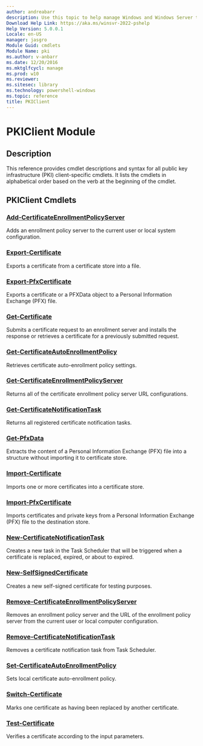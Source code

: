 ```yaml
---
author: andreabarr
description: Use this topic to help manage Windows and Windows Server technologies with Windows PowerShell.
Download Help Link: https://aka.ms/winsvr-2022-pshelp
Help Version: 5.0.0.1
Locale: en-US
manager: jasgro
Module Guid: cmdlets
Module Name: pki
ms.author: v-anbarr
ms.date: 12/20/2016
ms.mktglfcycl: manage
ms.prod: w10
ms.reviewer: 
ms.sitesec: library
ms.technology: powershell-windows
ms.topic: reference
title: PKIClient
---
```


# PKIClient Module
## Description
This reference provides cmdlet descriptions and syntax for all public key infrastructure (PKI) client-specific cmdlets. It lists the cmdlets in alphabetical order based on the verb at the beginning of the cmdlet.

## PKIClient Cmdlets
### [Add-CertificateEnrollmentPolicyServer](./Add-CertificateEnrollmentPolicyServer.md)
Adds an enrollment policy server to the current user or local system configuration.

### [Export-Certificate](./Export-Certificate.md)
Exports a certificate from a certificate store into a file.

### [Export-PfxCertificate](./Export-PfxCertificate.md)
Exports a certificate or a PFXData object to a Personal Information Exchange (PFX) file.

### [Get-Certificate](./Get-Certificate.md)
Submits a certificate request to an enrollment server and installs the response or retrieves a certificate for a previously submitted request.

### [Get-CertificateAutoEnrollmentPolicy](./Get-CertificateAutoEnrollmentPolicy.md)
Retrieves certificate auto-enrollment policy settings.

### [Get-CertificateEnrollmentPolicyServer](./Get-CertificateEnrollmentPolicyServer.md)
Returns all of the certificate enrollment policy server URL configurations.

### [Get-CertificateNotificationTask](./Get-CertificateNotificationTask.md)
Returns all registered certificate notification tasks.

### [Get-PfxData](./Get-PfxData.md)
Extracts the content of a Personal Information Exchange (PFX) file into a structure without importing it to certificate store.

### [Import-Certificate](./Import-Certificate.md)
Imports one or more certificates into a certificate store.

### [Import-PfxCertificate](./Import-PfxCertificate.md)
Imports certificates and private keys from a Personal Information Exchange (PFX) file to the destination store.

### [New-CertificateNotificationTask](./New-CertificateNotificationTask.md)
Creates a new task in the Task Scheduler that will be triggered when a certificate is replaced, expired, or about to expired.

### [New-SelfSignedCertificate](./New-SelfSignedCertificate.md)
Creates a new self-signed certificate for testing purposes.

### [Remove-CertificateEnrollmentPolicyServer](./Remove-CertificateEnrollmentPolicyServer.md)
Removes an enrollment policy server and the URL of the enrollment policy server from the current user or local computer configuration.

### [Remove-CertificateNotificationTask](./Remove-CertificateNotificationTask.md)
Removes a certificate notification task from Task Scheduler.

### [Set-CertificateAutoEnrollmentPolicy](./Set-CertificateAutoEnrollmentPolicy.md)
Sets local certificate auto-enrollment policy.

### [Switch-Certificate](./Switch-Certificate.md)
Marks one certificate as having been replaced by another certificate.

### [Test-Certificate](./Test-Certificate.md)
Verifies a certificate according to the input parameters.


